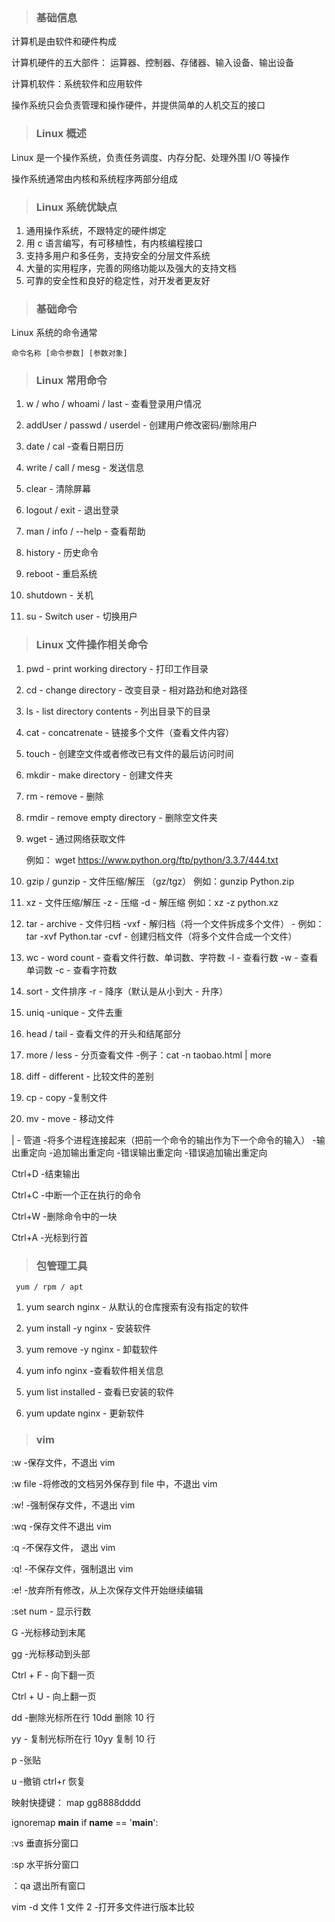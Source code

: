<!--
 * @Author: mengkun822 1197235402@qq.com
 * @Date: 2023-06-13 09:53:17
 * @LastEditors: mengkun822 1197235402@qq.com
 * @LastEditTime: 2023-06-13 20:39:14
 * @FilePath: \knowledge_planet\docs\md\Linux\Linux.md
 * @Description: 这是默认设置,请设置`customMade`, 打开koroFileHeader查看配置 进行设置: https://github.com/OBKoro1/koro1FileHeader/wiki/%E9%85%8D%E7%BD%AE
-->

> ### 基础信息

计算机是由软件和硬件构成

计算机硬件的五大部件： 运算器、控制器、存储器、输入设备、输出设备

计算机软件：系统软件和应用软件

操作系统只会负责管理和操作硬件，并提供简单的人机交互的接口

> ### Linux 概述

Linux 是一个操作系统，负责任务调度、内存分配、处理外围 I/O 等操作

操作系统通常由内核和系统程序两部分组成

> ### Linux 系统优缺点

1. 通用操作系统，不跟特定的硬件绑定
2. 用 c 语言编写，有可移植性，有内核编程接口
3. 支持多用户和多任务，支持安全的分层文件系统
4. 大量的实用程序，完善的网络功能以及强大的支持文档
5. 可靠的安全性和良好的稳定性，对开发者更友好

> ### 基础命令

Linux 系统的命令通常

```
命令名称 [命令参数] [参数对象]
```

> ### Linux 常用命令

1. w / who / whoami / last - 查看登录用户情况

2. addUser / passwd / userdel - 创建用户修改密码/删除用户

3. date / cal -查看日期日历

4. write / call / mesg - 发送信息

5. clear - 清除屏幕

6. logout / exit - 退出登录

7. man / info / --help - 查看帮助

8. history - 历史命令

9. reboot - 重启系统

10. shutdown - 关机

11. su - Switch user - 切换用户

> ### Linux 文件操作相关命令

1. pwd - print working directory - 打印工作目录

2. cd - change directory - 改变目录 - 相对路劲和绝对路径

3. ls - list directory contents - 列出目录下的目录

4. cat - concatrenate - 链接多个文件（查看文件内容）

5. touch - 创建空文件或者修改已有文件的最后访问时间

6. mkdir - make directory - 创建文件夹

7. rm - remove - 删除

8. rmdir - remove empty directory - 删除空文件夹

9. wget - 通过网络获取文件

    例如： wget https://www.python.org/ftp/python/3.3.7/444.txt

10. gzip / gunzip - 文件压缩/解压 （gz/tgz）
    例如：gunzip Python.zip

11. xz - 文件压缩/解压
    -z - 压缩
    -d - 解压缩
    例如：xz -z python.xz

12. tar - archive - 文件归档
    -vxf - 解归档（将一个文件拆成多个文件） - 例如： tar -xvf Python.tar
    -cvf - 创建归档文件（将多个文件合成一个文件）

13. wc - word count - 查看文件行数、单词数、字符数
    -l - 查看行数
    -w - 查看单词数
    -c - 查看字符数
14. sort - 文件排序
    -r - 降序（默认是从小到大 - 升序）

15. uniq -unique - 文件去重

16. head / tail - 查看文件的开头和结尾部分

17. more / less - 分页查看文件 -例子：cat -n taobao.html | more

18. diff - different - 比较文件的差别

19. cp - copy -复制文件

20. mv - move - 移动文件

| - 管道 -将多个进程连接起来（把前一个命令的输出作为下一个命令的输入） -输出重定向 -追加输出重定向 -错误输出重定向 -错误追加输出重定向

Ctrl+D -结束输出

Ctrl+C -中断一个正在执行的命令

Ctrl+W -删除命令中的一块

Ctrl+A -光标到行首

> ### 包管理工具

```
 yum / rpm / apt
```

1. yum search nginx - 从默认的仓库搜索有没有指定的软件

2. yum install -y nginx - 安装软件

3. yum remove -y nginx - 卸载软件

4. yum info nginx -查看软件相关信息

5. yum list installed - 查看已安装的软件

6. yum update nginx - 更新软件

> ### vim

:w -保存文件，不退出 vim

:w file -将修改的文档另外保存到 file 中，不退出 vim

:w! -强制保存文件，不退出 vim

:wq -保存文件不退出 vim

:q -不保存文件， 退出 vim

:q! -不保存文件，强制退出 vim

:e! -放弃所有修改，从上次保存文件开始继续编辑

:set num - 显示行数

G -光标移动到末尾

gg -光标移动到头部

Ctrl + F - 向下翻一页

Ctrl + U - 向上翻一页

dd -删除光标所在行 10dd 删除 10 行

yy - 复制光标所在行 10yy 复制 10 行

p -张贴

u -撤销 ctrl+r 恢复

映射快捷键：
map <F2> gg8888dddd

ignoremap **main** if **name** == '**main**':

:vs 垂直拆分窗口

:sp 水平拆分窗口

：qa 退出所有窗口

vim -d 文件 1 文件 2 -打开多文件进行版本比较
